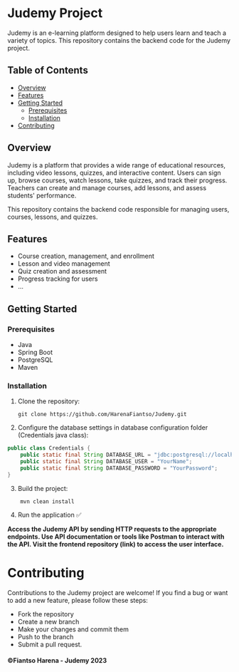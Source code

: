 # Judemy Project

Judemy is an e-learning platform designed to help users learn and teach a variety of topics. This repository contains
the backend code for the Judemy project.

## Table of Contents

- [Overview](#overview)
- [Features](#features)
- [Getting Started](#getting-started)
    - [Prerequisites](#prerequisites)
    - [Installation](#installation)
- [Contributing](#contributing)

## Overview

Judemy is a platform that provides a wide range of educational resources, including video lessons, quizzes, and
interactive content. Users can sign up, browse courses, watch lessons, take quizzes, and track their progress. Teachers
can create and manage courses, add lessons, and assess students' performance.

This repository contains the backend code responsible for managing users, courses, lessons, and quizzes.

## Features

- Course creation, management, and enrollment
- Lesson and video management
- Quiz creation and assessment
- Progress tracking for users
- ...

## Getting Started

### Prerequisites

- Java
- Spring Boot
- PostgreSQL
- Maven

### Installation

1. Clone the repository:

   ```shell
   git clone https://github.com/HarenaFiantso/Judemy.git
   ```
2. Configure the database settings in database configuration folder (Credentials java class):

```java
public class Credentials {
    public static final String DATABASE_URL = "jdbc:postgresql://localhost/judemy";
    public static final String DATABASE_USER = "YourName";
    public static final String DATABASE_PASSWORD = "YourPassword";
}
```

3. Build the project:

```shell
    mvn clean install
```

4. Run the application ✅️

**Access the Judemy API by sending HTTP requests to the appropriate endpoints.
Use API documentation or tools like Postman to interact with the API.
Visit the frontend repository (link) to access the user interface.**

# Contributing

Contributions to the Judemy project are welcome! If you find a bug or want to add a new feature, please follow these
steps:

- Fork the repository
- Create a new branch
- Make your changes and commit them
- Push to the branch
- Submit a pull request.

#### **©️Fiantso Harena - Judemy 2023**